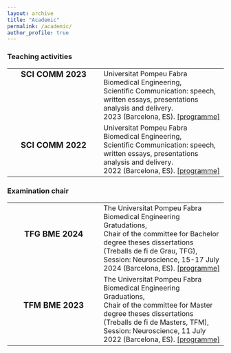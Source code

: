 ```yaml
---
layout: archive
title: "Academic"
permalink: /academic/
author_profile: true
--- 
```


<h3>Teaching activities</h3>
<table style="border:none !important;">
<tr style="border:none !important; vertical-align:top !important; text-align: top !important">
 <td style="border:none !important; text-align:center !important; width:200px !important"><h3 style="margin-top:0 !important">SCI COMM 2023</h3></td>
 <td style="border:none !important;">Universitat Pompeu Fabra Biomedical Engineering, <br/>Scientific Communication: speech, written essays, presentations analysis and delivery. <br/>2023 (Barcelona, ES). <a href="/abstracts/Programme-UPF-BME-2024.pdf" type="application/pdf" target="_blank">[programme]</a>
 </td>
</tr>
 <tr style="border:none !important;">
 <td style="border:none !important; text-align:center !important; width:200px !important"><h3 style="margin-top:0 !important">SCI COMM 2022</h3></td>
 <td style="border:none !important;">Universitat Pompeu Fabra Biomedical Engineering, <br/>Scientific Communication: speech, written essays, presentations analysis and delivery. <br/>2022 (Barcelona, ES). <a href="/abstracts/Programme-UPF-BME-2024.pdf" type="application/pdf" target="_blank">[programme]</a>
 </td>
</tr>
</table>

<h3>Examination chair</h3>
<table style="border:none !important;">
<tr style="border:none !important;">
 <td style="border:none !important; text-align:center !important; width:200px !important"><h3 style="margin-top:0 !important">TFG BME 2024</h3></td>
 <td style="border:none !important;">The Universitat Pompeu Fabra Biomedical Engineering Gratudations, <br/>Chair of the committee for Bachelor degree theses dissertations  (Treballs de fi de Grau, TFG), <br/>Session: Neuroscience, 15-17 July 2024 (Barcelona, ES). <a href="/abstracts/Programme-UPF-BME-2024.pdf" type="application/pdf" target="_blank">[programme]</a>
 </td>
</tr>
 <tr style="border:none !important;">
 <td style="border:none !important; text-align:center !important; width:200px !important"><h3 style="margin-top:0 !important">TFM BME 2023</h3></td>
 <td style="border:none !important;">The Universitat Pompeu Fabra Biomedical Engineering Graduations, <br/>Chair of the committee for Master degree theses dissertations (Treballs de fi de Masters, TFM), <br/>Session: Neuroscience, 11 July 2022 (Barcelona, ES). <a href="/abstracts/Programme-UPF-BME-2024.pdf" type="application/pdf" target="_blank">[programme]</a>
 </td>
</tr>
</table>
